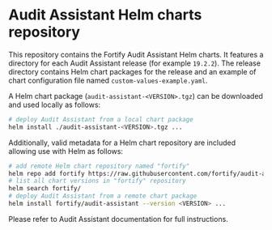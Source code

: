 Audit Assistant Helm charts repository
======================================

This repository contains the Fortify Audit Assistant Helm charts. It features a directory for each
Audit Assistant release (for example `19.2.2`). The release directory contains Helm chart packages
for the release and an example of chart configuration file named `custom-values-example.yaml`.

A Helm chart package (`audit-assistant-<VERSION>.tgz`) can be downloaded and used locally as follows:

```sh
# deploy Audit Assistant from a local chart package
helm install ./audit-assistant-<VERSION>.tgz ...
```

Additionally, valid metadata for a Helm chart repository are included allowing use with Helm as follows:

```sh
# add remote Helm chart repository named "fortify"
helm repo add fortify https://raw.githubusercontent.com/fortify/audit-assistant-helm-charts/repo/
# list all chart versions in "fortify" repository
helm search fortify/
# deploy Audit Assistant from a remote chart package
helm install fortify/audit-assistant --version <VERSION> ...
```

Please refer to Audit Assistant documentation for full instructions.

